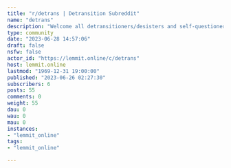 ```yaml
---
title: "r/detrans | Detransition Subreddit" 
name: "detrans"
description: "Welcome all detransitioners/desisters and self-questioners. Please self-identify your detrans status with user flair, or your content will be..."
type: community
date: "2023-06-28 14:57:06"
draft: false
nsfw: false
actor_id: "https://lemmit.online/c/detrans"
host: lemmit.online
lastmod: "1969-12-31 19:00:00"
published: "2023-06-26 02:27:30"
subscribers: 6
posts: 55
comments: 0
weight: 55
dau: 0
wau: 0
mau: 0
instances:
- "lemmit_online"
tags: 
- "lemmit_online"

---
```

